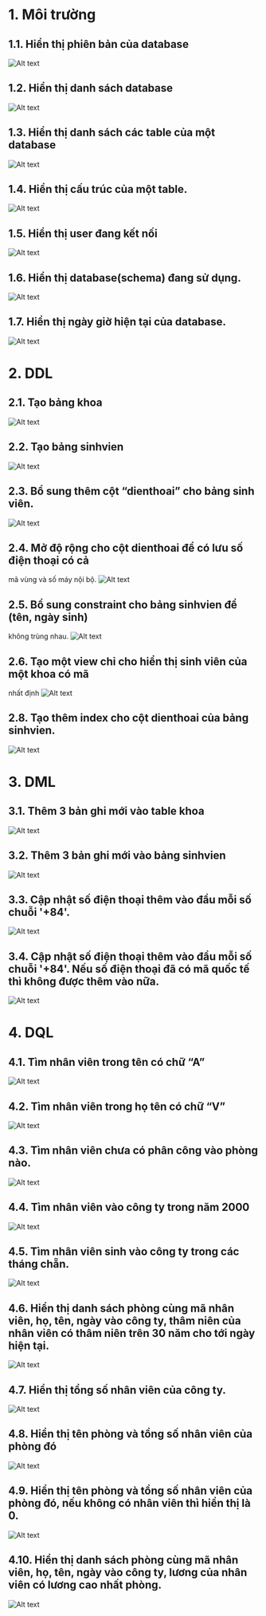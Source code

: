 # 1. Môi trường

## 1.1. Hiển thị phiên bản của database

![Alt text](/img/1.1.png)

## 1.2. Hiển thị danh sách database

![Alt text](/img/1.2.png)

## 1.3. Hiển thị danh sách các table của một database

![Alt text](/img/1.3.png)

## 1.4. Hiển thị cấu trúc của một table.

![Alt text](/img/1.4.png)

## 1.5. Hiển thị user đang kết nối

![Alt text](/img/1.5.png)

## 1.6. Hiển thị database(schema) đang sử dụng.

![Alt text](/img/1.6.png)

## 1.7. Hiển thị ngày giờ hiện tại của database.

![Alt text](/img/1.7.png)

# 2. DDL

## 2.1. Tạo bảng khoa

![Alt text](/img/2.1.png)

## 2.2. Tạo bảng sinhvien

![Alt text](/img/2.2.png)

## 2.3. Bổ sung thêm cột “dienthoai” cho bảng sinh viên.

![Alt text](/img/2.3.png)

## 2.4. Mở độ rộng cho cột dienthoai để có lưu số điện thoại có cả

mã vùng và số máy nội bộ.
![Alt text](/img/2.4.png)

## 2.5. Bổ sung constraint cho bảng sinhvien để (tên, ngày sinh)

không trùng nhau.
![Alt text](/img/2.5.png)

## 2.6. Tạo một view chỉ cho hiển thị sinh viên của một khoa có mã

nhất định
![Alt text](/img/2.6.png)

## 2.8. Tạo thêm index cho cột dienthoai của bảng sinhvien.

![Alt text](/img/2.8.png)

# 3. DML

## 3.1. Thêm 3 bản ghi mới vào table khoa

![Alt text](/img/3.1.png)

## 3.2. Thêm 3 bản ghi mới vào bảng sinhvien

![Alt text](/img/3.2.png)

## 3.3. Cập nhật số điện thoại thêm vào đầu mỗi số chuỗi '+84'.

![Alt text](/img/3.3.png)

## 3.4. Cập nhật số điện thoại thêm vào đầu mỗi số chuỗi '+84'. Nếu số điện thoại đã có mã quốc tế thì không được thêm vào nữa.

![Alt text](/img/3.4.png)

# 4. DQL

## 4.1. Tìm nhân viên trong tên có chữ “A”

![Alt text](/img/4.1.png)

## 4.2. Tìm nhân viên trong họ tên có chữ “V”

![Alt text](/img/4.2.png)

## 4.3. Tìm nhân viên chưa có phân công vào phòng nào.

![Alt text](/img/4.3.png)

## 4.4. Tìm nhân viên vào công ty trong năm 2000

![Alt text](/img/4.4.png)

## 4.5. Tìm nhân viên sinh vào công ty trong các tháng chẵn.

![Alt text](/img/4.5.png)

## 4.6. Hiển thị danh sách phòng cùng mã nhân viên, họ, tên, ngày vào công ty, thâm niên của nhân viên có thâm niên trên 30 năm cho tới ngày hiện tại.

![Alt text](/img/4.6.png)

## 4.7. Hiển thị tổng số nhân viên của công ty.

![Alt text](/img/4.7.png)

## 4.8. Hiển thị tên phòng và tổng số nhân viên của phòng đó

![Alt text](/img/4.8.png)

## 4.9. Hiển thị tên phòng và tổng số nhân viên của phòng đó, nếu không có nhân viên thì hiển thị là 0.

![Alt text](/img/4.9.png)

## 4.10. Hiển thị danh sách phòng cùng mã nhân viên, họ, tên, ngày vào công ty, lương của nhân viên có lương cao nhất phòng.

![Alt text](/img/4.10.png)
